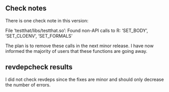 ## Check notes

There is one check note in this version:

 File ‘testthat/libs/testthat.so’:
    Found non-API calls to R: ‘SET_BODY’, ‘SET_CLOENV’, ‘SET_FORMALS’

The plan is to remove these calls in the next minor release. I have now informed the majority of users that these functions are going away.

## revdepcheck results

I did not check revdeps since the fixes are minor and should only decrease the number of errors.
